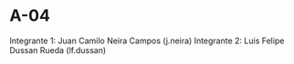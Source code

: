 # A-04
Integrante 1: Juan Camilo Neira Campos (j.neira)
Integrante 2: Luis Felipe Dussan Rueda (lf.dussan)
